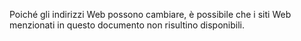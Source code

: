 Poiché gli indirizzi Web possono cambiare, è possibile che i siti Web menzionati in questo documento non risultino disponibili.

<!--HONumber=Oct16_HO1-->


